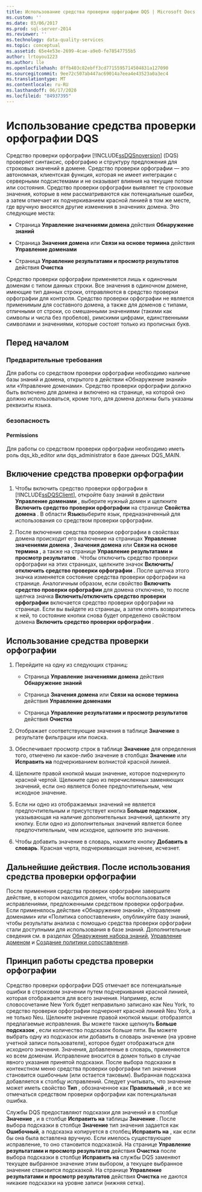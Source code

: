 ```yaml
---
title: Использование средства проверки орфографии DQS | Microsoft Docs
ms.custom: ''
ms.date: 03/06/2017
ms.prod: sql-server-2014
ms.reviewer: ''
ms.technology: data-quality-services
ms.topic: conceptual
ms.assetid: 65e4e53e-2699-4cae-a9e0-fe78547755b5
author: lrtoyou1223
ms.author: lle
ms.openlocfilehash: 8ffb403c82ebff3cd7715595714504831a127090
ms.sourcegitcommit: 9ee72c507ab447ac69014a7eea4e43523a0a3ec4
ms.translationtype: MT
ms.contentlocale: ru-RU
ms.lasthandoff: 06/17/2020
ms.locfileid: "84937395"
---
```

# <a name="use-the-dqs-speller"></a>Использование средства проверки орфографии DQS
  Средство проверки орфографии [!INCLUDE[ssDQSnoversion](../includes/ssdqsnoversion-md.md)] (DQS) проверяет синтаксис, орфографию и структуру предложения для строковых значений в домене. Средство проверки орфографии — это автономная, клиентская функция, которая не имеет интеграции с серверными подсистемами и не оказывает влияния на текущие потоки или состояния. Средство проверки орфографии выявляет те строковые значения, которые в нем рассматриваются как потенциальные ошибки, а затем отмечает их подчеркиванием красной линией в том же месте, где вручную вносятся другие изменения в значениях домена. Это следующие места:  
  
-   Страница **Управление значениями домена** действия **Обнаружение знаний**  
  
-   Страница **Значения домена** или **Связи на основе термина** действия **Управление доменами**  
  
-   Страница **Управление результатами и просмотр результатов** действия **Очистка**  
  
 Средство проверки орфографии применяется лишь к одиночным доменам с типом данных строки. Все значения в одиночном домене, имеющие тип данных строки, отправляются в средство проверки орфографии для контроля. Средство проверки орфографии не является применимым для составного домена, а также для доменов с типами, отличными от строки, со смешанными значениями (такими как символы и числа без пробелов), римскими цифрами, единственными символами и значениями, которые состоят только из прописных букв.  
  
##  <a name="before-you-begin"></a><a name="BeforeYouBegin"></a> Перед началом  
  
###  <a name="prerequisites"></a><a name="Prerequisites"></a> Предварительные требования  
 Для работы со средством проверки орфографии необходимо наличие базы знаний и домена, открытого в действии «Обнаружение знаний» или «Управление доменами». Средство проверки орфографии должно быть включено для домена и включено на странице, на которой оно должно использоваться, кроме того, для домена должны быть указаны реквизиты языка.  
  
###  <a name="security"></a><a name="Security"></a> безопасность  
  
####  <a name="permissions"></a><a name="Permissions"></a> Permissions  
 Для работы со средством проверки орфографии необходимо иметь роль dqs_kb_editor или dqs_administrator в базе данных DQS_MAIN.  
  
##  <a name="enable-the-speller"></a><a name="Enable"></a> Включение средства проверки орфографии  
  
1.  Чтобы включить средство проверки орфографии в [!INCLUDE[ssDQSClient](../includes/ssdqsclient-md.md)], откройте базу знаний в действии **Управление доменами** , выберите нужный домен и щелкните **Включить средство проверки орфографии** на странице **Свойства домена** . В области **Язык**выберите язык, предназначенный для использования со средством проверки орфографии.  
  
2.  После включения средства проверки орфографии в свойствах домена происходит его включение на страницах **Управление значениями домена** , **Значения домена** или **Связи на основе термина** , а также на странице **Управление результатами и просмотр результатов** . Чтобы отключить средство проверки орфографии на этих страницах, щелкните значок **Включить/отключить средство проверки орфографии** . После щелчка этого значка изменяется состояние средства проверки орфографии на странице. Аналогичным образом, если свойство **Включить средство проверки орфографии** для домена отключено, то после щелчка значка **Включить/отключить средство проверки орфографии** включается средство проверки орфографии на странице. Если вы выйдете из страницы, а затем опять возвратитесь к ней, то состояние кнопки снова будет определено свойством домена **Включить средство проверки орфографии** .  
  
##  <a name="use-the-speller"></a><a name="Use"></a> Использование средства проверки орфографии  
  
1.  Перейдите на одну из следующих страниц:  
  
    -   Страница **Управление значениями домена** действия **Обнаружение знаний**  
  
    -   Страница **Значения домена** или **Связи на основе термина** действия **Управление доменами**  
  
    -   Страница **Управление результатами и просмотр результатов** действия **Очистка**  
  
2.  Отображает соответствующие значения в таблице **Значение** в результате фильтрации или поиска.  
  
3.  Обеспечивает просмотр строк в таблице **Значение** для определения того, отмечено ли какое-либо значение в столбцах **Значение** или **Исправить на** подчеркиванием волнистой красной линией.  
  
4.  Щелкните правой кнопкой мыши значение, которое подчеркнуто красной чертой. Щелкните одно из перечисленных заменяющих значений, если оно является более предпочтительным, чем исходное значение.  
  
5.  Если ни одно из отображаемых значений не является предпочтительным и присутствует кнопка **Больше подсказок** , указывающая на наличие дополнительных значений, щелкните эту кнопку. Если одно из дополнительных значений является более предпочтительным, чем исходное, щелкните это значение.  
  
6.  Чтобы добавить значение в словарь, нажмите кнопку **Добавить в словарь**. Красная черта, подчеркивающая значение, исчезнет.  
  
##  <a name="follow-up-after-using-the-speller"></a><a name="FollowUp"></a> Дальнейшие действия. После использования средства проверки орфографии  
 После применения средства проверки орфографии завершите действие, в котором находится домен, чтобы воспользоваться исправлениями, предложенными средством проверки орфографии. Если применялось действие «Обнаружение знаний», «Управление доменами» или «Политика сопоставления», опубликуйте базу знаний, чтобы результаты анализа с помощью средства проверки орфографии стали доступными для использования в базе знаний. Дополнительные сведения см. в разделах [Обнаружение набора знаний](../../2014/data-quality-services/perform-knowledge-discovery.md), [Управление доменом](../../2014/data-quality-services/managing-a-domain.md) и [Создание политики сопоставления](../../2014/data-quality-services/create-a-matching-policy.md).  
  
##  <a name="how-the-speller-works"></a><a name="How"></a> Принцип работы средства проверки орфографии  
 Средство проверки орфографии DQS отмечает все потенциальные ошибки в строковом значении путем подчеркивания красной линией, которая отображается для всего значения. Например, если словосочетание New York будет неправильно записано как Neu York, то средство проверки орфографии подчеркнет красной линией Neu York, а не только Neu. Щелкните значение правой кнопкой мыши: отобразятся предлагаемые исправления. Вы можете также щелкнуть **Больше подсказок** , если количество подсказок больше пяти. Вы можете выбрать одну из подсказок или добавить в словарь значение (на уровне учетной записи пользователя), которое будет отображаться для исходного значения. Значения, добавленные в словарь, применяются ко всем доменам. Исправление вносится в домен только в случае явного указания принятой подсказки. После выбора подсказки в контекстном меню средства проверки орфографии тип значения становится ошибочным (или остается таковым). Выбранная подсказка добавляется к столбцу исправлений. Следует учитывать, что значение может иметь свойство **Тип** , обозначенное как **Правильный** , и все же отмечаться средством проверки орфографии как потенциальная ошибка.  
  
 Службы DQS предоставляют подсказки для значений и в столбце **Значение** , и в столбце **Исправить на** таблицы **Значение** . После выбора подсказки в столбце **Значение** тип значения задается как **Ошибочный**, а подсказка копируется в столбец **Исправить на** , как если бы она была вставлена вручную. Если имелось существующее исправление, то оно становится подсказкой. На странице **Управление результатами и просмотр результатов** действия **Очистка** после выбора подсказки в столбце **Исправить на** службы DQS заменяют текущее выбранное значение этим выбором, а текущее выбранное значение становится подсказкой. На странице **Управление результатами и просмотр результатов** действия **Очистка** не даются никакие подсказки на уровне записи (нижняя сетка).  
  
  
